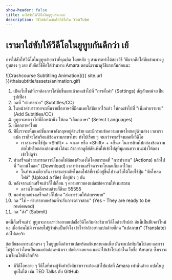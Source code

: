 ```yaml
---
show-header: false
title: มาใส่ซับให้วีดีโอในยูทูบกันเถอะ
description: วิธีใส่ซับไทเทิลให้วีดีโอใน YouTube
---
```


# เรามาใส่ซับให้วีดีโอในยูทูบกันดีกว่า เย้

การใส่สับให้วีดีโอในยูทูบง่ายกว่าที่คุณคิด โดยหลัก ๆ สามารถทำได้สองวิธี วิธีแรกคือใส่ซับผ่านทางยูทูบตรง ๆ เลย กับอีกวิธีคือใส่ผ่านทาง Amara ตอนนี้เรามาดูวิธีแรกกันก่อนนะ

![Crashcourse Subtitling Animation]({{ site.url }}/thaisubtitle/assets/animation.gif)

1. เปิดเว็บไซต์ที่เราต้องการใส่ซับขึ้นมาแล้วกดเข้าไปที่ "การตั้งค่า" (Settings) สัญลักษณ์จะเป็นรูปเฟือง
1. กดที่ "คำบรรยาย" (Subtitles/CC)
1. ในหน้าคำบรรยายจะเห็นรายชื่อภาษาที่มีคนเคยใส่ซับเอาไว้แล้ว ให้กดเข้าไปที่ "เพิ่มคำบรรยาย" (Add Subtitles/CC)
1. ยูทูบจะพาเราไปที่อีกหน้านึง ให้กด "เลือกภาษา" (Select Languages) 
1. เลือกภาษาไทย
1. ทีนี้เราจะเห็นแคปชั่นภาษาอังกฤษอยู่ด้านซ้าย และมีกรอบข้อความภาษาไทยอยู่ด้านล่าง เวลาเราแปล เราก็จะใส่หรือแก้ข้อความภาษาไทย ทำไปเรื่อย ๆ จนกว่าจะเสร็จหมดทั้งวีดีโอ
    - เราสามารถใช้ปุ่ม \<Shift\> + \<ลง\> หรือ \<Shift\> + \<ขึ้น\> ในการข้ามไปกล่องข้อความต่อไปหรือกล่องก่อนหน้าได้นะ ถ้าอยากดูคีย์ลัดเพิ่มให้เข้าไปดูที่มุมบนขวา แนะนำให้ลองเข้าไปดูจ้า
1. ทำเสร็จแล้วสามารถดาวน์โหลดไฟล์ของตัวเองได้โดยการกดที่ "การทำงาน" (Actions) แล้วไปที่ "ดาวน์โหลด" (Download) เวลาทำงานเสร็จควรจะโหลดเก็บเอาไว้นะ
    - ในทำนองเดียวกัน เราสามารถอัพโหลดไฟล์ที่เรามีอยู่ขึ้นไปวนเว็บได้โดยใช้ปุ่ม "อัพโหลดไฟล์" (Upload a file) ที่อยู่ข้าง ๆ กัน
1. หลังจากแปลเสร็จแล้วก็ไปเลื่อน ๆ ความยาวของแต่ละข้อความให้เหมาะสม
    - ดาวน์โหลดอีกรอบด้วยก็ดีนะ 55555
1. พอทำทุกอย่างเสร็จแล้วก็ไปกด "ส่งการร่วมให้คำบรรยาย" 
1. กด "ใช่ - คำบรรยายพร้อมที่จะรับการตรวจสอบ" (Yes - They are ready to be reviewed)
1. กด "ส่ง" (Submit)

แค่นี้ก็เสร็จแล้ว! ยูทูบจะถามเราว่าอยากแปลชื่อวีดีโอกับคำอธิบายวีดีโอด้วยรึเปล่า อันนี้เป็นฟีเจอร์ใหม่นะ เมื่อก่อนไม่มี เราเลยไม่รู้ว่ามันเป็นยังไง เข้าใจว่าถ้าอยากแปลด้วยก็กด "แปลภาษา" (Translate) ต่อไปเลยจ้า

ข้อเสียของการแปลตรง ๆ ในยูทูบคือถ้าเราแปลพร้อมกันหลายคนเนี่ย มันจะแปลทับกันไปเลย และเราไม่รู้ด้วยว่าใครเป็นคนแปลก่อนหน้าเรา ปกติเราเลยจะแนะนำให้เข้าไปแปลในเว็บชื่อ Amara ซึ่งเราจะมาเขียนให้ฟังอีกทีจ้า
- มีวีดีโอหลาย ๆ วีดีโอที่ทางผู้จัดทำบังคับว่าเราจะต้องเข้าไปแปลที่ Amara เท่านั้นด้วย แปลในยูทูบไม่ได้ เช่น TED Talks กับ GitHub